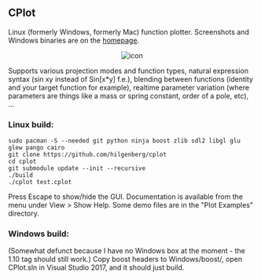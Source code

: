 ## CPlot

Linux (formerly Windows, formerly Mac) function plotter. Screenshots and Windows binaries are on the [homepage](http://zoon.cc/cplot/).

<p align="center"><img src="Windows/Help/Media/CPlot64@2x.png?raw=true" alt="icon"/></p>

Supports various projection modes and function types, natural expression syntax (sin xy instead of Sin[x*y] f.e.), blending between functions (identity and your target function for example), realtime parameter variation (where parameters are things like a mass or spring constant, order of a pole, etc), ...

### Linux build:

```Shell
sudo pacman -S --needed git python ninja boost zlib sdl2 libgl glu glew pango cairo
git clone https://github.com/hilgenberg/cplot
cd cplot
git submodule update --init --recursive
./build
./cplot test.cplot
```

Press Escape to show/hide the GUI.
Documentation is available from the menu under View > Show Help.
Some demo files are in the "Plot Examples" directory.

### Windows build:

(Somewhat defunct because I have no Windows box at the moment - the 1.10 tag should still work.)
Copy boost headers to Windows/boost/, open CPlot.sln in Visual Studio 2017, and it should just build.
